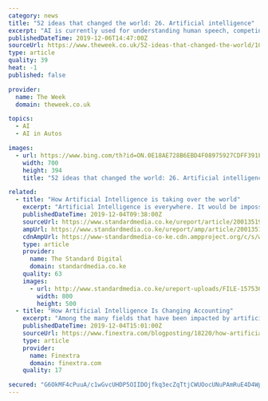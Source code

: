 ```yaml
---
category: news
title: "52 ideas that changed the world: 26. Artificial intelligence"
excerpt: "AI is currently used for understanding human speech, competing in game systems such as chess and go, self-driving cars and interpreting complex data. Some people are wary of the rise of artificial intelligence, with the New Yorker highlighting that “a number of scientists and engineers fear that, once we build an artificial intelligence ..."
publishedDateTime: 2019-12-06T14:47:00Z
sourceUrl: https://www.theweek.co.uk/52-ideas-that-changed-the-world/104744/52-ideas-that-changed-the-world-26-artificial-intelligence
type: article
quality: 39
heat: -1
published: false

provider:
  name: The Week
  domain: theweek.co.uk

topics:
  - AI
  - AI in Autos

images:
  - url: https://www.bing.com/th?id=ON.0E18AE728B6EBD4F08975927CDFF391F
    width: 700
    height: 394
    title: "52 ideas that changed the world: 26. Artificial intelligence"

related:
  - title: "How Artificial Intelligence is taking over the world"
    excerpt: "Artificial Intelligence is everywhere. It would be impossible to go your entire life without using artificial intelligence. The software in your smartphones, ATMs, Cars and Robots, its all intelligence. So what is this artificial intelligence, according to the internet of things the AI is a field of computer science that attempts to stimulate ..."
    publishedDateTime: 2019-12-04T09:38:00Z
    sourceUrl: https://www.standardmedia.co.ke/ureport/article/2001351990/how-artificial-intelligence-is-taking-over-the-world
    ampUrl: https://www.standardmedia.co.ke/ureport/amp/article/2001351990/how-artificial-intelligence-is-taking-over-the-world
    cdnAmpUrl: https://www-standardmedia-co-ke.cdn.ampproject.org/c/s/www.standardmedia.co.ke/ureport/amp/article/2001351990/how-artificial-intelligence-is-taking-over-the-world
    type: article
    provider:
      name: The Standard Digital
      domain: standardmedia.co.ke
    quality: 63
    images:
      - url: http://www.standardmedia.co.ke/ureport-uploads/FILE-1575369658.jpeg
        width: 800
        height: 500
  - title: "How Artificial Intelligence Is Changing Accounting"
    excerpt: "Among the many fields that have been impacted by artificial intelligence, accounting is showing strong signs that it could be one of the most important boiling points for the development of this technology. We’ve already seen various positive impacts on the accounting market thanks to advances in AI, and there are many reasons to believe that ..."
    publishedDateTime: 2019-12-04T15:01:00Z
    sourceUrl: https://www.finextra.com/blogposting/18220/how-artificial-intelligence-is-changing-accounting
    type: article
    provider:
      name: Finextra
      domain: finextra.com
    quality: 17

secured: "G6OkMF4cPuuA/c1wGvcUHDP5OIIDOjfkq3ecZqTtjCWUOocUNuPAmRuE4D4Wp0WuX921VxpHVS95gFc7vTwlkeYjKsd7gE6v8yOwt/sPsRwSubfpUaF6M2Yn26oGR8ThtvAH5Svrz5pr+ntPzGDEaWD93oBAFn+es5kbG7LapvyaUCu9oTyG8IiCrMGbixT26SUzmukqiVDnvmDKU7xdEmbxLA/PA5kBDsa6H3mSk0gO0l2TPXk68YBAFoiOIXyzFS8zD+7H26Lxcp4QZeuuBw==;VgS4Fdrpq40VW9ceEru4rA=="
---
```


